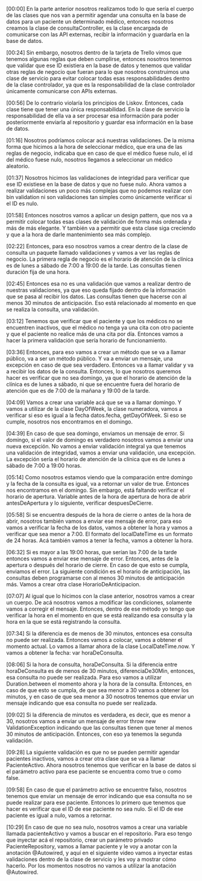 [00:00] En la parte anterior nosotros realizamos todo lo que sería el cuerpo de las clases que nos van a permitir agendar una consulta en la base de datos para un paciente un determinado médico, entonces nosotros creamos la clase de consultaController, es la clase encargada de comunicarse con las API externas, recibir la información y guardarla en la base de datos.

[00:24] Sin embargo, nosotros dentro de la tarjeta de Trello vimos que tenemos algunas reglas que deben cumplirse, entonces nosotros tenemos que validar que ese ID existiera en la base de datos y tenemos que validar otras reglas de negocio que fueran para lo que nosotros construimos una clase de servicio para evitar colocar todas esas responsabilidades dentro de la clase controlador, ya que es la responsabilidad de la clase controlador únicamente comunicarse con APIs externas.

[00:56] De lo contrario violaría los principios de Liskov. Entonces, cada clase tiene que tener una única responsabilidad. En la clase de servicio la responsabilidad de ella va a ser procesar esa información para poder posteriormente enviarla al repositorio y guardar esa información en la base de datos.

[01:16] Nosotros podríamos colocar acá nuestras validaciones. De la misma forma que hicimos a la hora de seleccionar médico, que era una de las reglas de negocio, indicaba que en caso de que el médico fuese nulo, el id del médico fuese nulo, nosotros llegamos a seleccionar un médico aleatorio.

[01:37] Nosotros hicimos las validaciones de integridad para verificar que ese ID existiese en la base de datos y que no fuese nulo. Ahora vamos a realizar validaciones un poco más complejas que no podemos realizar con bin validation ni son validaciones tan simples como únicamente verificar si el ID es nulo.

[01:58] Entonces nosotros vamos a aplicar un design pattern, que nos va a permitir colocar todas esas clases de validación de forma más ordenada y más de más elegante. Y también va a permitir que esta clase siga creciendo y que a la hora de darle mantenimiento sea más complejo.

[02:22] Entonces, para eso nosotros vamos a crear dentro de la clase de consulta un paquete llamado validaciones y vamos a ver las reglas de negocio. La primera regla de negocio es el horario de atención de la clínica es de lunes a sábado de 7:00 a 19:00 de la tarde. Las consultas tienen duración fija de una hora.

[02:45] Entonces esa no es una validación que vamos a realizar dentro de nuestras validaciones, ya que eso queda fijado dentro de la información que se pasa al recibir los datos. Las consultas tienen que hacerse con al menos 30 minutos de anticipación. Eso está relacionado al momento en que se realiza la consulta, una validación.

[03:12] Tenemos que verificar que el paciente y que los médicos no se encuentren inactivos, que el médico no tenga ya una cita con otro paciente y que el paciente no realice más de una cita por día. Entonces vamos a hacer la primera validación que sería horario de funcionamiento.

[03:36] Entonces, para eso vamos a crear un método que se va a llamar público, va a ser un método público. Y va a enviar un mensaje, una excepción en caso de que sea verdadero. Entonces va a llamar validar y va a recibir los datos de la consulta. Entonces, lo que nosotros queremos hacer es verificar que no sea domingo, ya que el horario de atención de la clínica es de lunes a sábado, ni que se encuentre fuera del horario de atención que es de 7:00 de la mañana y 19:00 de la tarde.

[04:09] Vamos a crear una variable acá que se va a llamar domingo. Y vamos a utilizar de la clase DayOfWeek, la clase numeradora, vamos a verificar si eso es igual a la fecha datos.fecha, getDayOfWeek. Si eso se cumple, nosotros nos encontramos en el domingo.

[04:39] En caso de que sea domingo, enviamos un mensaje de error. Si domingo, si el valor de domingo es verdadero nosotros vamos a enviar una nueva excepción. No vamos a enviar validación integral ya que tenemos una validación de integridad, vamos a enviar una validación, una excepción. La excepción sería el horario de atención de la clínica que es de lunes a sábado de 7:00 a 19:00 horas.

[05:14] Como nosotros estamos viendo que la comparación entre domingo y la fecha de la consulta es igual, va a retornar un valor de true. Entonces nos encontramos en el domingo. Sin embargo, está faltando verificar el horario de apertura. Variable antes de la hora de apertura de hora de abrir antesDeApertura y lo siguiente, verificar despuesDeCierre.

[05:58] Si se encuentra después de la hora de cierre o antes de la hora de abrir, nosotros también vamos a enviar ese mensaje de error, para eso vamos a verificar la fecha de los datos, vamos a obtener la hora y vamos a verificar que sea menor a 7:00. El formato del localDateTime es un formato de 24 horas. Acá también vamos a tener la fecha, vamos a obtener la hora.

[06:32] Si es mayor a las 19:00 horas, que serían las 7:00 de la tarde entonces vamos a enviar ese mensaje de error. Entonces, antes de la apertura o después del horario de cierre. En caso de que esto se cumpla, enviamos el error. La siguiente condición es el horario de anticipación, las consultas deben programarse con al menos 30 minutos de anticipación más. Vamos a crear otra clase HorarioDeAnticipacion.

[07:07] Al igual que lo hicimos con la clase anterior, nosotros vamos a crear un cuerpo. De acá nosotros vamos a modificar las condiciones, solamente vamos a corregir el mensaje. Entonces, dentro de ese método yo tengo que verificar la hora en el momento en que se está realizando esa consulta y la hora en la que se está registrando la consulta.

[07:34] Si la diferencia es de menos de 30 minutos, entonces esa consulta no puede ser realizada. Entonces vamos a colocar, vamos a obtener el momento actual. Lo vamos a llamar ahora de la clase LocalDateTime.now. Y vamos a obtener la fecha: var horaDeConsulta.

[08:06] Si la hora de consulta, horaDeConsulta. Si la diferencia entre horaDeConsulta es de menos de 30 minutos, diferenciaDe30Min, entonces, esa consulta no puede ser realizada. Para eso vamos a utilizar Duration.between el momento ahora y la hora de la consulta. Entonces, en caso de que esto se cumpla, de que sea menor a 30 vamos a obtener los minutos, y en caso de que sea menor a 30 nosotros tenemos que enviar un mensaje indicando que esa consulta no puede ser realizada.

[09:02] Si la diferencia de minutos es verdadera, es decir, que es menor a 30, nosotros vamos a enviar un mensaje de error throw new ValidationException indicando que las consultas tienen que tener al menos 30 minutos de anticipación. Entonces, con eso ya tenemos la segunda validación.

[09:28] La siguiente validación es que no se pueden permitir agendar pacientes inactivos, vamos a crear otra clase que se va a llamar PacienteActivo. Ahora nosotros tenemos que verificar en la base de datos si el parámetro activo para ese paciente se encuentra como true o como false.

[09:58] En caso de que el parámetro activo se encuentre falso, nosotros tenemos que enviar un mensaje de error indicando que esa consulta no se puede realizar para ese paciente. Entonces lo primero que tenemos que hacer es verificar que el ID de ese paciente no sea nulo. Si el ID de ese paciente es igual a nulo, vamos a retornar.

[10:29] En caso de que no sea nulo, nosotros vamos a crear una variable llamada pacienteActivo y vamos a buscar en el repositorio. Para eso tengo que inyectar acá el repositorio, crear un parámetro privado PacienteRepository, vamos a llamar paciente y le voy a anotar con la anotación @Autowired, y aquí en el siguiente video vamos a inyectar estas validaciones dentro de la clase de servicio y les voy a mostrar cómo hacerlo. Por los momentos nosotros no vamos a utilizar la anotación @Autowired.